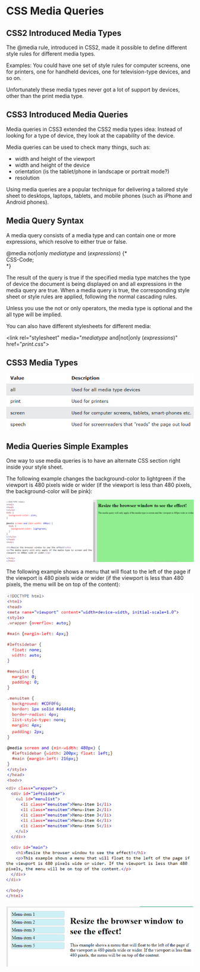 # CSS Media Queries

## CSS2 Introduced Media Types

The @media rule, introduced in CSS2, made it possible to define different style rules for different media types.

Examples: You could have one set of style rules for computer screens, one for printers, one for handheld devices, one for television-type devices, and so on.

Unfortunately these media types never got a lot of support by devices, other than the print media type.

## CSS3 Introduced Media Queries

Media queries in CSS3 extended the CSS2 media types idea: Instead of looking for a type of device, they look at the capability of the device.

Media queries can be used to check many things, such as:

-   width and height of the viewport
-   width and height of the device
-   orientation (is the tablet/phone in landscape or portrait mode?)
-   resolution

Using media queries are a popular technique for delivering a tailored style sheet to desktops, laptops, tablets, and mobile phones (such as iPhone and Android phones).

## Media Query Syntax

A media query consists of a media type and can contain one or more expressions, which resolve to either true or false.

@media not\|only *mediatype* and (*expressions*) {\*  
CSS-Code;  
\*}

The result of the query is true if the specified media type matches the type of device the document is being displayed on and all expressions in the media query are true. When a media query is true, the corresponding style sheet or style rules are applied, following the normal cascading rules.

Unless you use the not or only operators, the media type is optional and the all type will be implied.

You can also have different stylesheets for different media:

\<link rel="stylesheet" media="*mediatype* and\|not\|only (*expressions*)" href="*print.css*"\>

## CSS3 Media Types

![](media/c9b27e59211749a4e7c74faff3da1d12.png)

## Media Queries Simple Examples

One way to use media queries is to have an alternate CSS section right inside your style sheet.

The following example changes the background-color to lightgreen if the viewport is 480 pixels wide or wider (if the viewport is less than 480 pixels, the background-color will be pink):

![](media/44ca0b36d5b2a7ccc2ed8c6230191de5.png)

The following example shows a menu that will float to the left of the page if the viewport is 480 pixels wide or wider (if the viewport is less than 480 pixels, the menu will be on top of the content):

![](media/97a748e97a36d88ca1c879ece8644a6c.png)

![](media/7839c58503086794b449f560b5befeac.png)
